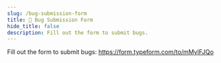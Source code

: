 ```yaml
---
slug: /bug-submission-form
title: 🐞 Bug Submission Form
hide_title: false
description: Fill out the form to submit bugs.
---
```


Fill out the form to submit bugs: <https://form.typeform.com/to/mMylFJQo>